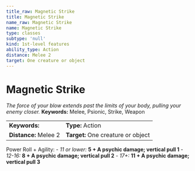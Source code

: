 ```yaml
---
title_raw: Magnetic Strike
title: Magnetic Strike
name_raw: Magnetic Strike
name: Magnetic Strike
type: classes
subtype: 'null'
kind: 1st-level features
ability_type: Action
distance: Melee 2
target: One creature or object
---
```


# Magnetic Strike

*The force of your blow extends past the limits of your body, pulling your enemy closer.* **Keywords:** Melee, Psionic, Strike, Weapon

|                       |                                    |
| :-------------------- | :--------------------------------- |
| **Keywords:**         | **Type:** Action                   |
| **Distance:** Melee 2 | **Target:** One creature or object |

Power Roll + Agility: - *11 or lower:* **5 + A psychic damage; vertical pull 1** - *12-16:* **8 + A psychic damage; vertical pull 2** - *17+:* **11 + A psychic damage; vertical pull 3**
